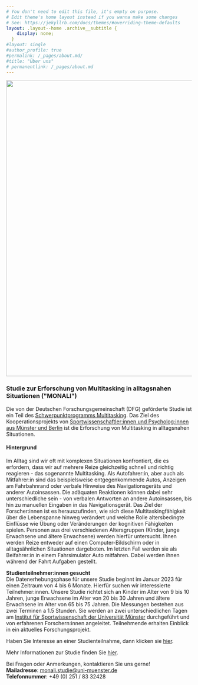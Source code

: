 ```yaml
---
# You don't need to edit this file, it's empty on purpose.
# Edit theme's home layout instead if you wanna make some changes
# See: https://jekyllrb.com/docs/themes/#overriding-theme-defaults
layout: .layout--home .archive__subtitle {
    display: none;
  }
#layout: single
#author_profile: true
#permalink: /_pages/about.md/
#title: "Über uns"
# permanentlink: /_pages/about.md
---
```

<img src="/MONALI-webpage/assets/images/logo_ds.jpg" width="800">   

### Studie zur Erforschung von Multitasking in alltagsnahen Situationen ("MONALI")    

Die von der Deutschen Forschungsgemeinschaft (DFG) geförderte Studie ist ein Teil des [Schwerpunktprogramms Multitasking](https://www.spp1772.uni-freiburg.de/). Das Ziel des Kooperationsprojekts von [Sportwissenschaftler:innen und Psycholog:innen aus Münster und Berlin](https://melm0c.github.io/MONALI-webpage/about/) ist die Erforschung von Multitasking in alltagsnahen Situationen.

#### Hintergrund   
Im Alltag sind wir oft mit komplexen Situationen konfrontiert, die es erfordern, dass wir auf mehrere Reize gleichzeitig schnell und richtig reagieren - das sogenannte Multitasking. Als Autofahrer:in, aber auch als Mitfahrer:in sind das beispielsweise entgegenkommende Autos, Anzeigen am Fahrbahnrand oder verbale Hinweise des Navigationsgeräts und anderer Autoinsassen. Die adäquaten Reaktionen können dabei sehr unterschiedliche sein - von verbalen Antworten an andere Autoinsassen, bis hin zu manuellen Eingaben in das Navigationsgerät. Das Ziel der Forscher:innen ist es herauszufinden, wie sich diese Multitaskingfähigkeit über die Lebenspanne hinweg verändert und welche Rolle altersbedingte Einflüsse wie Übung oder Veränderungen der kognitiven Fähigkeiten spielen. Personen aus drei verschiedenen Altersgruppen (Kinder, junge Erwachsene und ältere Erwachsene) werden hierfür untersucht. Ihnen werden Reize entweder auf einen Computer-Bildschirm oder in alltagsähnlichen Situationen dargeboten. Im letzten Fall werden sie als Beifahrer:in in einem Fahrsimulator Auto mitfahren. Dabei werden ihnen während der Fahrt Aufgaben gestellt.

**Studienteilnehmer:innen gesucht**    
Die Datenerhebungsphase für unsere Studie beginnt im Januar 2023 für einen Zeitraum von 4 bis 6 Monate. Hierfür suchen wir interessierte Teilnehmer:innen. Unsere Studie richtet sich an Kinder im Alter von 9 bis 10 Jahren, junge Erwachsene im Alter von 20 bis 30 Jahren und ältere Erwachsene im Alter von 65 bis 75 Jahren. Die Messungen bestehen aus zwei Terminen a 1.5 Stunden. Sie werden an zwei unterschiedlichen Tagen am [Institut für Sportwissenschaft der Universität Münster](https://melm0c.github.io/MONALI-webpage/studyplace/) durchgeführt und von erfahrenen Forschern:innen angeleitet. Teilnehmende erhalten Einblick in ein aktuelles Forschungsprojekt.

Haben Sie Interesse an einer Studienteilnahme, dann klicken sie [hier](https://www.soscisurvey.de/monali_pre/).

Mehr Informationen zur Studie finden Sie [hier](https://melm0c.github.io/MONALI-webpage/studyInfo/).     

Bei Fragen oder Anmerkungen, kontaktieren Sie uns gerne!    
**Mailadresse**: <monali.studie@uni-muenster.de>         
**Telefonnummer**: +49 (0) 251 / 83 32428
   

    
